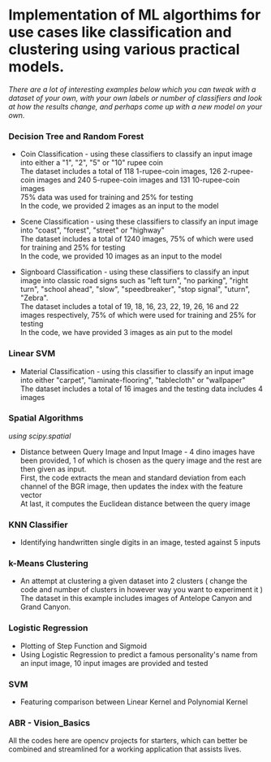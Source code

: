 # Implementation of ML algorthims for use cases like classification and clustering using various practical models.

<i>There are a lot of interesting examples below which you can tweak with a dataset of your own, with your own labels or number of classifiers and look at how the results change, and perhaps come up with a new model on your own.</i>

### Decision Tree and Random Forest

- Coin Classification - using these classifiers to classify an input image into either a "1", "2", "5" or "10" rupee coin<br>
The dataset includes a total of 118 1-rupee-coin images, 126 2-rupee-coin images and 240 5-rupee-coin images and 131 10-rupee-coin images<br>
75% data was used for training and 25% for testing<br>
In the code, we provided 2 images as an input to the model

- Scene Classification - using these classifiers to classify an input image into "coast", "forest", "street" or "highway"<br>
The dataset includes a total of 1240 images, 75% of which were used for training and 25% for testing<br>
In the code, we provided 10 images as an input to the model

- Signboard Classification - using these classifiers to classify an input image into classic road signs such as "left turn", "no parking", "right turn", "school ahead", "slow", "speedbreaker", "stop signal", "uturn", "Zebra".<br>
The dataset includes a total of 19, 18, 16, 23, 22, 19, 26, 16 and 22 images respectively, 75% of which were used for training and 25% for testing<br>
In the code, we have provided 3 images as ain put to the model

### Linear SVM 

- Material Classification - using this classifier to classify an input image into either "carpet", "laminate-flooring", "tablecloth" or "wallpaper"<br>
The dataset includes a total of 16 images and the testing data includes 4 images

### Spatial Algorithms

<i>using scipy.spatial</i>

- Distance between Query Image and Input Image - 4 dino images have been provided, 1 of which is chosen as the query image and the rest are then given as input.<br>
First, the code extracts the mean and standard deviation from each channel of the BGR image, then updates the index with the feature vector<br>
At last, it computes the Euclidean distance between the query image

### KNN Classifier

- Identifying handwritten single digits in an image, tested against 5 inputs

### k-Means Clustering

- An attempt at clustering a given dataset into 2 clusters ( change the code and number of clusters in however way you want to experiment it ) <br>
The dataset in this example includes images of Antelope Canyon and Grand Canyon.

### Logistic Regression 

- Plotting of Step Function and Sigmoid
- Using Logistic Regression to predict a famous personality's name from an input image, 10 input images are provided and tested

### SVM

- Featuring comparison between Linear Kernel and Polynomial Kernel

### ABR - Vision_Basics

All the codes here are opencv projects for starters, which can better be combined and streamlined for a working application that assists lives.
